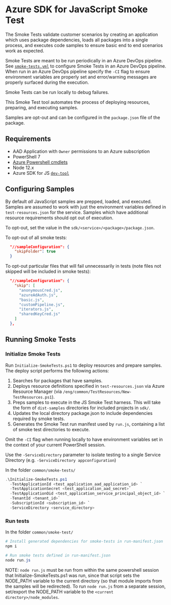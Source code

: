 # Azure SDK for JavaScript Smoke Test

The Smoke Tests validate customer scenarios by creating an application which
uses package dependencies, loads all packages into a single process, and
executes code samples to ensure basic end to end scenarios work as expected.

Smoke Tests are meant to be run periodically in an Azure DevOps pipeline. See
[`smoke-tests.yml`](https://github.com/Azure/azure-sdk-for-js/blob/master/common/smoke-test/smoke-tests.yml) to configure Smoke Tests in an Azure
DevOps pipeline. When run in an Azure DevOps pipeline specify the `-CI` flag to
ensure environment variables are properly set and error/warning messages are
properly surfaced during the execution.

Smoke Tests can be run locally to debug failures.

This Smoke Test tool automates the process of deploying resources, preparing,
and executing samples.

Samples are opt-out and can be configured in the `package.json` file of the
package.

## Requirements

- AAD Application with `Owner` permissions to an Azure subscription
- PowerShell 7
- [Azure Powershell cmdlets](https://docs.microsoft.com/powershell/azure/install-az-ps?view=azps-4.7.0)
- Node 12.x
- Azure SDK for JS [`dev-tool`](https://github.com/Azure/azure-sdk-for-js/blob/master/common/tools/dev-tool)

## Configuring Samples

By default _all_ JavaScript samples are prepped, loaded, and executed. Samples
are assumed to work with just the environment variables defined in
`test-resources.json` for the service. Samples which have additional resource
requirements should opt out of execution.

To opt-out, set the value in the `sdk/<service>/<package>/package.json`.

To opt-out of all smoke tests:

```json
  "//sampleConfiguration": {
    "skipFolder": true
  }
```

To opt-out particular files that will fail unnecessarily in tests (note files
not skipped will be included in smoke tests):

```json
  "//sampleConfiguration": {
    "skip": [
      "anonymousCred.js",
      "azureAdAuth.js",
      "basic.js",
      "customPipeline.js",
      "iterators.js",
      "sharedKeyCred.js"
    ]
  },
```

## Running Smoke Tests

### Initialize Smoke Tests

Run `Initialize-SmokeTests.ps1` to deploy resources and prepare samples. The
deploy script performs the following actions:

1. Searches for packages that have samples.
1. Deploys resource definitions specified in `test-resources.json` via Azure Resource Manager (via `/eng/common/TestResources/New-TestResources.ps1`).
1. Preps samples to execute in the JS Smoke Test harness. This will take the form of `dist-samples` directories for included projects in `sdk/`.
1. Updates the local directory package.json to include dependencies required by smoke tests.
1. Generates the Smoke Test run manifest used by `run.js`, containing a list of smoke test directories to execute.

Omit the `-CI` flag when running locally to have environment variables set in
the context of your current PowerShell session.

Use the `-ServiceDirectory` parameter to isolate testing to a single Service
Directory (e.g. `-ServiceDirectory appconfiguration`)

In the folder `common/smoke-tests/`

```powershell
.\Initialize-SmokeTests.ps1
  -TestApplicationId <test_application_aad_application_id> `
  -TestApplicationSecret <test_application_aad_secret>`
  -TestApplicationOid <test_application_service_principal_object_id> `
  -TenantId <tenant_id>`
  -SubscriptionId <subscription_id> `
  -ServiceDirectory <service_directory>
```

### Run tests

In the folder `common/smoke-test/`

```powershell
# Install generated dependencies for smoke-tests in run-manifest.json
npm i

# Run smoke tests defined in run-manifest.json
node run.js
```

NOTE: `node run.js` must be run from within the same powershell session that Initialize-SmokeTests.ps1 was run, 
since that script sets the NODE_PATH variable to the current directory (so that module imports from the samples will be redirected).
To run `node run.js` from a separate session, set/export the NODE_PATH variable to the `<current directory>/node_modules`.
